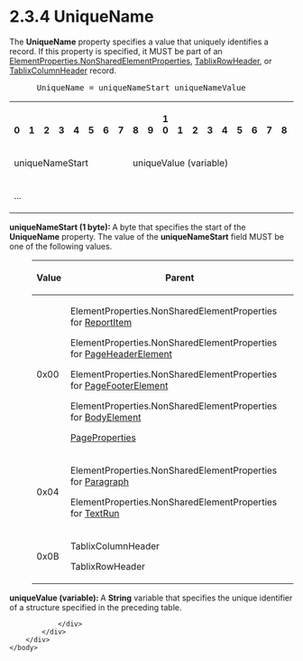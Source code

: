 <html dir="LTR" xmlns:mshelp="http://msdn.microsoft.com/mshelp" xmlns:ddue="http://ddue.schemas.microsoft.com/authoring/2003/5" xmlns:xlink="http://www.w3.org/1999/xlink" xmlns:tool="http://www.microsoft.com/tooltip">
    <head>
        <meta http-equiv="Content-Type" content="text/html; CHARSET=utf-8"></meta>
        <meta name="save" content="history"></meta>
        <title>2.3.4 UniqueName</title>
        <xml>
            <mshelp:toctitle title="2.3.4 UniqueName"></mshelp:toctitle>
            <mshelp:rltitle title="[MS-RPL]: UniqueName"></mshelp:rltitle>
            <mshelp:keyword index="A" term="b754f19b-363f-4318-9d61-6daef05397ea"></mshelp:keyword>
            <mshelp:attr name="DCSext.ContentType" value="open specification"></mshelp:attr>
            <mshelp:attr name="AssetID" value="b754f19b-363f-4318-9d61-6daef05397ea"></mshelp:attr>
            <mshelp:attr name="TopicType" value="kbRef"></mshelp:attr>
            <mshelp:attr name="DCSext.Title" value="[MS-RPL]: UniqueName" />
        </xml>
    </head>
    <body>
        <div id="header">
            <h1 class="heading">2.3.4 UniqueName</h1>
        </div>
        <div id="mainSection">
            <div id="mainBody">
                <div id="allHistory" class="saveHistory"></div>
                <div id="sectionSection0" class="section" name="collapseableSection">
                    

<p>The <b>UniqueName</b> property specifies a value that
uniquely identifies a record. If this property is specified, it MUST be part of
an <a href="1b1b7882-84bb-47d4-a3d2-b020b8d23d7a.htm">ElementProperties.NonSharedElementProperties</a>,
<a href="0d5c4157-00d0-4268-854f-f274a9d102fb.htm">TablixRowHeader</a>, or <a href="968a6852-ede1-4bf1-8006-1dab2aea178b.htm">TablixColumnHeader</a>
record.           </p>

<dl>
<dd>
<div><pre> UniqueName = uniqueNameStart uniqueNameValue
</pre></div>
</dd></dl>

<table>
 <tr>
  <th><p><br>0</p></th>
  <th><p><br>1</p></th>
  <th><p><br>2</p></th>
  <th><p><br>3</p></th>
  <th><p><br>4</p></th>
  <th><p><br>5</p></th>
  <th><p><br>6</p></th>
  <th><p><br>7</p></th>
  <th><p><br>8</p></th>
  <th><p><br>9</p></th>
  <th><p>1<br>0</p></th>
  <th><p><br>1</p></th>
  <th><p><br>2</p></th>
  <th><p><br>3</p></th>
  <th><p><br>4</p></th>
  <th><p><br>5</p></th>
  <th><p><br>6</p></th>
  <th><p><br>7</p></th>
  <th><p><br>8</p></th>
  <th><p><br>9</p></th>
  <th><p>2<br>0</p></th>
  <th><p><br>1</p></th>
  <th><p><br>2</p></th>
  <th><p><br>3</p></th>
  <th><p><br>4</p></th>
  <th><p><br>5</p></th>
  <th><p><br>6</p></th>
  <th><p><br>7</p></th>
  <th><p><br>8</p></th>
  <th><p><br>9</p></th>
  <th><p>3<br>0</p></th>
  <th><p><br>1</p></th>
 </tr>
 <tr>
  <td colspan="8">
  <p>uniqueNameStart</p>
  </td>
  <td colspan="24">
  <p>uniqueValue
  (variable)</p>
  </td>
 </tr>
 <tr>
  <td colspan="32">
  <p>...</p>
  </td>
 </tr>
</table>

<p><b>uniqueNameStart (1 byte): </b>A byte that
specifies the start of the <b>UniqueName</b> property. The value of the <b>uniqueNameStart</b>
field MUST be one of the following values.</p>

<dl>
<dd>
<table>
 <thead>
  <tr>
   <th>
   <p>Value</p>
   </th>
   <th>
   <p>Parent</p>
   </th>
  </tr>
 </thead>
 <tr>
  <td>
  <p>0x00</p>
  </td>
  <td>
  <p>ElementProperties.NonSharedElementProperties for <a href="422387f7-880f-4d86-9e88-2a5d2e8f191e.htm">ReportItem</a></p>
  <p>ElementProperties.NonSharedElementProperties for <a href="42322dd8-21a8-4c45-9567-393dfa424736.htm">PageHeaderElement</a></p>
  <p>ElementProperties.NonSharedElementProperties for <a href="c6b17d7f-d30f-475d-9839-ff97d9d7d69a.htm">PageFooterElement</a></p>
  <p>ElementProperties.NonSharedElementProperties for <a href="fd0b6a17-7759-4674-aa84-bec51908f314.htm">BodyElement</a> </p>
  <p><a href="0b56e16b-0d77-4cad-83a4-1ba0c046a35c.htm">PageProperties</a></p>
  </td>
 </tr>
 <tr>
  <td>
  <p>0x04</p>
  </td>
  <td>
  <p>ElementProperties.NonSharedElementProperties for <a href="3024abc3-23db-494b-a63a-6bd565e4500b.htm">Paragraph</a></p>
  <p>ElementProperties.NonSharedElementProperties for <a href="d27cece2-1118-4553-9c3d-2b46180055ec.htm">TextRun</a></p>
  </td>
 </tr>
 <tr>
  <td>
  <p>0x0B</p>
  </td>
  <td>
  <p>TablixColumnHeader</p>
  <p>TablixRowHeader</p>
  </td>
 </tr>
</table>
</dd></dl>

<p><b>uniqueValue (variable): </b>A <b>String</b>
variable that specifies the unique identifier of a structure specified in the
preceding table.</p>


                </div>
            </div>
        </div>
    </body>
</html>